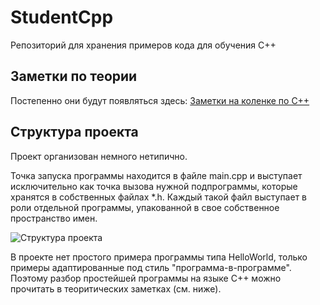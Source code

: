 # StudentCpp
Репозиторий для хранения примеров кода для обучения С++

## Заметки по теории
Постепенно они будут появляться здесь: [Заметки на коленке по С++](https://striderajr.github.io/StudentCpp/)

## Структура проекта
Проект организован немного нетипично.

Точка запуска программы находится в файле main.cpp и выступает исключительно как точка вызова нужной подпрограммы, которые хранятся в собственных файлах *.h. Каждый такой файл выступает в роли отдельной программы, упакованной в свое собственное пространство имен.

![Структура проекта](https://github.com/StriderAJR/StudentCpp/blob/master/illustr/Структура%20проекта.png)

В проекте нет простого примера программы типа HelloWorld, только примеры адаптированные под стиль "программа-в-программе". Поэтому разбор простейшей программы на языке С++ можно прочитать в теоритических заметках (см. ниже).
